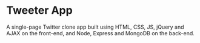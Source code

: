 # Tweeter App

A single-page Twitter clone app built using HTML, CSS, JS, jQuery and AJAX on the front-end, and Node, Express and MongoDB on the back-end.
